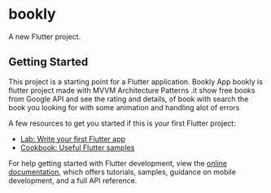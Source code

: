 # bookly

A new Flutter project.

## Getting Started

This project is a starting point for a Flutter application.
Bookly App	bookly is flutter project made with MVVM Architecture Patterns .it show free books from Google API and see the rating and details, of book with search 
the book you looking for with some animation and handling alot of errors
 

A few resources to get you started if this is your first Flutter project:

- [Lab: Write your first Flutter app](https://docs.flutter.dev/get-started/codelab)
- [Cookbook: Useful Flutter samples](https://docs.flutter.dev/cookbook)

For help getting started with Flutter development, view the
[online documentation](https://docs.flutter.dev/), which offers tutorials,
samples, guidance on mobile development, and a full API reference.
